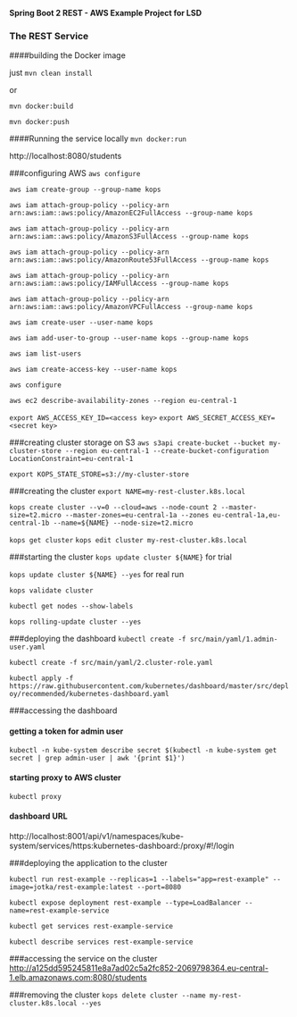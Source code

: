 **Spring Boot 2 REST - AWS Example Project for LSD**

### The REST Service
####building the Docker image

just `mvn clean install`

or

`mvn docker:build`

`mvn docker:push`

####Running the service locally
`mvn docker:run`

http://localhost:8080/students


###configuring AWS
`aws configure`

`aws iam create-group --group-name kops`

`aws iam attach-group-policy --policy-arn arn:aws:iam::aws:policy/AmazonEC2FullAccess --group-name kops`

`aws iam attach-group-policy --policy-arn arn:aws:iam::aws:policy/AmazonS3FullAccess --group-name kops`

`aws iam attach-group-policy --policy-arn arn:aws:iam::aws:policy/AmazonRoute53FullAccess --group-name kops`

`aws iam attach-group-policy --policy-arn arn:aws:iam::aws:policy/IAMFullAccess --group-name kops`

`aws iam attach-group-policy --policy-arn arn:aws:iam::aws:policy/AmazonVPCFullAccess --group-name kops`

`aws iam create-user --user-name kops`

`aws iam add-user-to-group --user-name kops --group-name kops`

`aws iam list-users`

`aws iam create-access-key --user-name kops`

`aws configure`

`aws ec2 describe-availability-zones --region eu-central-1`

`export AWS_ACCESS_KEY_ID=<access key>`
`export AWS_SECRET_ACCESS_KEY=<secret key>`
   
###creating cluster storage on S3
`aws s3api create-bucket --bucket my-cluster-store --region eu-central-1 --create-bucket-configuration LocationConstraint=eu-central-1`

`export KOPS_STATE_STORE=s3://my-cluster-store`

###creating the cluster
`export NAME=my-rest-cluster.k8s.local`

`kops create cluster --v=0 --cloud=aws --node-count 2 --master-size=t2.micro --master-zones=eu-central-1a --zones eu-central-1a,eu-central-1b --name=${NAME} --node-size=t2.micro`

`kops get cluster`
`kops edit cluster my-rest-cluster.k8s.local`

###starting the cluster
`kops update cluster ${NAME}` for trial

`kops update cluster ${NAME} --yes` for real run

`kops validate cluster`

`kubectl get nodes --show-labels`

`kops rolling-update cluster --yes`

###deploying the dashboard
`kubectl create -f src/main/yaml/1.admin-user.yaml`

`kubectl create -f src/main/yaml/2.cluster-role.yaml`

`kubectl apply -f https://raw.githubusercontent.com/kubernetes/dashboard/master/src/deploy/recommended/kubernetes-dashboard.yaml`

###accessing the dashboard
#### getting a token for admin user
`kubectl -n kube-system describe secret $(kubectl -n kube-system get secret | grep admin-user | awk '{print $1}')`

#### starting proxy to AWS cluster
`kubectl proxy`

#### dashboard URL
http://localhost:8001/api/v1/namespaces/kube-system/services/https:kubernetes-dashboard:/proxy/#!/login

###deploying the application to the cluster

`kubectl run rest-example --replicas=1 --labels="app=rest-example" --image=jotka/rest-example:latest --port=8080`

`kubectl expose deployment rest-example --type=LoadBalancer --name=rest-example-service`

`kubectl get services rest-example-service`

`kubectl describe services rest-example-service`

###accessing the service on the cluster
http://a125dd595245811e8a7ad02c5a2fc852-2069798364.eu-central-1.elb.amazonaws.com:8080/students

###removing the cluster
`kops delete cluster --name my-rest-cluster.k8s.local --yes` 